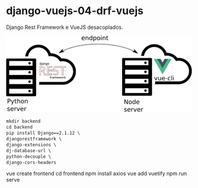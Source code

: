 # django-vuejs-04-drf-vuejs

Django Rest Framework e VueJS desacoplados.

![django-vue04.png](img/django-vue04.png)


```
mkdir backend
cd backend
pip install Django==2.1.12 \
djangorestframework \
django-extensions \
dj-database-url \
python-decouple \
django-cors-headers
```

vue create frontend
cd frontend
npm install axios
vue add vuetify
npm run serve
